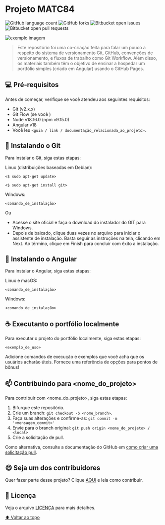 # Projeto MATC84

<!---Esses são exemplos. Veja https://shields.io para outras pessoas ou para personalizar este conjunto de escudos. Você pode querer incluir dependências, status do projeto e informações de licença aqui--->

![GitHub language count](https://img.shields.io/github/languages/count/iuricode/README-template?style=for-the-badge)
![GitHub forks](https://img.shields.io/github/forks/Stirkexd/CODEMATC84?style=for-the-badge)
![Bitbucket open issues](https://img.shields.io/bitbucket/issues/Stirkexd/CODEMATC84?style=for-the-badge)
![Bitbucket open pull requests](https://img.shields.io/bitbucket/pr-raw/Stirkexd/CODEMATC84?style=for-the-badge)

<img src="exemplo-image.png" alt="exemplo imagem">

> Este repositório foi uma co-criação feita para falar um pouco a respeito do sistema de versionamento Git, GitHub, convenções de versionamento, e fluxos de trabalho como Git Workflow. Além disso, os materiais também têm o objetivo de ensinar a hospedar um portfólio simples (criado em Angular) usando o GitHub Pages.

## 💻 Pré-requisitos

Antes de começar, verifique se você atendeu aos seguintes requisitos:

* Git (v2.x.x)
* Git Flow (se você )
* Node v18.16.0 (npm v9.15.0)
* Angular v18
* Você leu `<guia / link / documentação_relacionada_ao_projeto>`.

## 🚀 Instalando o Git

Para instalar o Git, siga estas etapas:

Linux (distribuições baseadas em Debian):


```
<$ sudo apt-get update>
```
```
<$ sudo apt-get install git>
```
Windows:

```
<comando_de_instalação>
```
Ou
 * Acesse o site oficial e faça o download do instalador do GIT para Windows.
  * Depois de baixado, clique duas vezes no arquivo para iniciar o assistente de instalação. Basta seguir as instruções na tela, clicando em Next. Ao término, clique em Finish para concluir com êxito a instalação.

## 🚀 Instalando o Angular

Para instalar o Angular, siga estas etapas:

Linux e macOS:
```
<comando_de_instalação>
```

Windows:
```
<comando_de_instalação>
```


## ☕ Executanto o portfólio localmente

Para executar o projeto do portfólio localmente, siga estas etapas:

```
<exemplo_de_uso>
```

Adicione comandos de execução e exemplos que você acha que os usuários acharão úteis. Fornece uma referência de opções para pontos de bônus!

## 📫 Contribuindo para <nome_do_projeto>
<!---Se o seu README for longo ou se você tiver algum processo ou etapas específicas que deseja que os contribuidores sigam, considere a criação de um arquivo CONTRIBUTING.md separado--->
Para contribuir com <nome_do_projeto>, siga estas etapas:

1. Bifurque este repositório.
2. Crie um branch: `git checkout -b <nome_branch>`.
3. Faça suas alterações e confirme-as: `git commit -m '<mensagem_commit>'`
4. Envie para o branch original: `git push origin <nome_do_projeto> / <local>`
5. Crie a solicitação de pull.

Como alternativa, consulte a documentação do GitHub em [como criar uma solicitação pull](https://help.github.com/en/github/collaborating-with-issues-and-pull-requests/creating-a-pull-request).

## 😄 Seja um dos contribuidores<br>

Quer fazer parte desse projeto? Clique [AQUI](CONTRIBUTING.md) e leia como contribuir.

## 📝 Licença

Veja o arquivo [LICENÇA](LICENSE.md) para mais detalhes.

[⬆ Voltar ao topo](#nome-do-projeto)<br>
